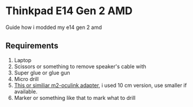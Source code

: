 # Thinkpad E14 Gen 2 AMD
Guide how i modded my e14 gen 2 amd

## Requirements 
1. Laptop
2. Scissors or something to remove speaker's cable with
3. Super glue or glue gun
4. Micro drill 
5. [This or similiar m2-oculink adapter](https://www.aliexpress.com/item/1005007486714630.html), i used 10 cm version, use smaller if available.
6. Marker or something like that to mark what to drill
